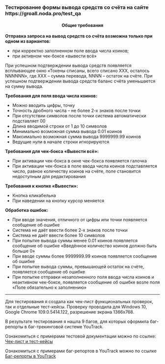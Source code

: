 
<div id="header" align="left">
    <h3>Тестирование формы вывода средств со счёта на сайте https://groall.noda.pro/test_qa </h3>
 </div>
<div id="header1" align="center">
      <h4>Общие требования</h4>
</div>

**Отправка запроса на вывод средств со счёта возможна только при одном из вариантов:**
- при корректно заполненном поле ввода числа коинов;
- при активном чек-боксе «вывести всё»

При успешном подтверждении вывода средств появляется всплывающее окно «Токены списаны, всего списано XXX, осталось NNNNNN», где XXX – сумма перевода, NNNN – остаток на счёте.
При успешном подтверждении вывода средств баланс счёта уменьшается на сумму вывода.

**Требования для поля ввода числа коинов:**

- Можно вводить цифры, точку
- Точность дробного числа – не более 2-х знаков после точки
- При отсутствии символов после точки система автоматически подставляет 00
- Длина вводимой строки от 1 до 10 символов
- Минимально возможная сумма вывода 0.01 коинов
- Максимально возможная сумма вывода 9999999.99 коинов
- Ведущие нули в начале строки игнорируются

**Требования для чек-бокса «Вывести всё»:**

- При активации чек-бокса в окне чек-бокса появляется галочка
- При активации чек-бокса в поле ввода числа коинов подставляется число, равное количеству коинов на счёте, поле становится недоступным для редактирования

**Требования к кнопке «Вывести»:**

- Кнопка кликабельна 
- При наведении на кнопку курсор меняется

**Обработка ошибок:**

- При вводе значения, отличного от цифры или точки появляется сообщение об ошибке
- Система не даёт ввести более 2-х знаков после точки   
- Система не даёт ввести более 10 символов
- При попытке вывода суммы менее 0.01 коинов появляется сообщение об ошибке «Введённое количество коинов должно быть больше 0»
- При вводе суммы более 9999999.99 коинов появляется сообщение об ошибке 
- При попытке вывода суммы, превышающей остаток на счёте, появляется сообщение об ошибке 
- При попытке отправки незаполненного поля ввода числа коинов и неактивном чек-боксе, появляется сообщение об ошибке возле поля «Поле обязательно к заполнению»

----------------------

Для тестирования я создала как чек-лист функциональных проверок, так и отдельные тест-кейсы. Проверку проводила  для Windows 10, Google Chrome 109.0.5414.122, разрешение экрана 1366х768.

   В результате тестирования я нашла 9 багов, для которых оформила баг-репорты в баг-трекинговой системе YouTrack. 
   
Ознакомиться с примерами тестовой документации можно по ссылке: [Чек-лист и тест-кейсы](https://docs.google.com/spreadsheets/d/1dvIkoPNcGR7iNaLh1-ayuFVMuHridqWz/edit?usp=sharing&ouid=112178378924789172657&rtpof=true&sd=true)

Ознакомиться с примерами баг-репортов в YouTrack можно по ссылке [Баг-репорты в YouTrack](https://tarasenko.youtrack.cloud/issues?q=%D0%BF%D1%80%D0%BE%D0%B5%D0%BA%D1%82:%20%7B%D0%A2%D0%B5%D1%81%D1%82%D0%B8%D1%80%D0%BE%D0%B2%D0%B0%D0%BD%D0%B8%D0%B5%20%D1%84%D0%BE%D1%80%D0%BC%D1%8B%20%D0%92%D1%8B%D0%B2%D0%BE%D0%B4%D0%B0%20%D1%81%D1%80%D0%B5%D0%B4%D1%81%D1%82%D0%B2%20%D1%81%D0%BE%20%D1%81%D1%87%D1%91%D1%82%D0%B0%7D)


